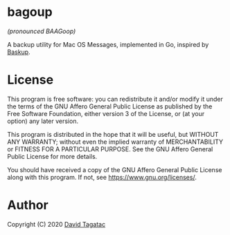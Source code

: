 bagoup
======
*(pronounced BAAGoop)*

A backup utility for Mac OS Messages, implemented in Go, inspired by
[Baskup](http://peterkaminski09.github.io/baskup/).

# License

This program is free software: you can redistribute it and/or modify
it under the terms of the GNU Affero General Public License as published
by the Free Software Foundation, either version 3 of the License, or
(at your option) any later version.

This program is distributed in the hope that it will be useful,
but WITHOUT ANY WARRANTY; without even the implied warranty of
MERCHANTABILITY or FITNESS FOR A PARTICULAR PURPOSE.  See the
GNU Affero General Public License for more details.

You should have received a copy of the GNU Affero General Public License
along with this program.  If not, see <https://www.gnu.org/licenses/>.

# Author

Copyright (C) 2020 [David Tagatac](david@tagatac.net)

